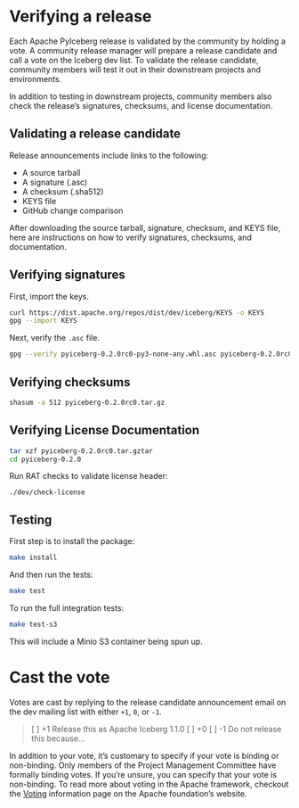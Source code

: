 <!--
  - Licensed to the Apache Software Foundation (ASF) under one
  - or more contributor license agreements.  See the NOTICE file
  - distributed with this work for additional information
  - regarding copyright ownership.  The ASF licenses this file
  - to you under the Apache License, Version 2.0 (the
  - "License"); you may not use this file except in compliance
  - with the License.  You may obtain a copy of the License at
  -
  -   http://www.apache.org/licenses/LICENSE-2.0
  -
  - Unless required by applicable law or agreed to in writing,
  - software distributed under the License is distributed on an
  - "AS IS" BASIS, WITHOUT WARRANTIES OR CONDITIONS OF ANY
  - KIND, either express or implied.  See the License for the
  - specific language governing permissions and limitations
  - under the License.
  -->

# Verifying a release

Each Apache PyIceberg release is validated by the community by holding a vote. A community release manager will prepare a release candidate and call a vote on the Iceberg dev list. To validate the release candidate, community members will test it out in their downstream projects and environments.

In addition to testing in downstream projects, community members also check the release’s signatures, checksums, and license documentation.

## Validating a release candidate

Release announcements include links to the following:

- A source tarball
- A signature (.asc)
- A checksum (.sha512)
- KEYS file
- GitHub change comparison

After downloading the source tarball, signature, checksum, and KEYS file, here are instructions on how to verify signatures, checksums, and documentation.

## Verifying signatures

First, import the keys.

```sh
curl https://dist.apache.org/repos/dist/dev/iceberg/KEYS -o KEYS
gpg --import KEYS
```

Next, verify the `.asc` file.

```sh
gpg --verify pyiceberg-0.2.0rc0-py3-none-any.whl.asc pyiceberg-0.2.0rc0-py3-none-any.whl
```

## Verifying checksums

```sh
shasum -a 512 pyiceberg-0.2.0rc0.tar.gz
```

## Verifying License Documentation

```sh
tar xzf pyiceberg-0.2.0rc0.tar.gztar
cd pyiceberg-0.2.0
```

Run RAT checks to validate license header:

```
./dev/check-license
```

## Testing

First step is to install the package:

```sh
make install
```

And then run the tests:

```sh
make test
```

To run the full integration tests:

```sh
make test-s3
```

This will include a Minio S3 container being spun up.

# Cast the vote

Votes are cast by replying to the release candidate announcement email on the dev mailing list with either `+1`, `0`, or `-1`.

> \[ \] +1 Release this as Apache Iceberg 1.1.0 \[ \] +0 \[ \] -1 Do not release this because…

In addition to your vote, it’s customary to specify if your vote is binding or non-binding. Only members of the Project Management Committee have formally binding votes. If you’re unsure, you can specify that your vote is non-binding. To read more about voting in the Apache framework, checkout the [Voting](https://www.apache.org/foundation/voting.html) information page on the Apache foundation’s website.
